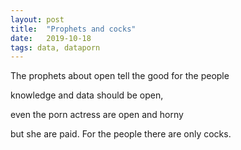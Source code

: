 ```yaml
---
layout: post
title:  "Prophets and cocks"
date:   2019-10-18
tags: data, dataporn
---
```


The prophets about open tell the good for the people

knowledge and data should be open,

even the porn actress are open and horny

but she are paid. For the people there are only cocks.
